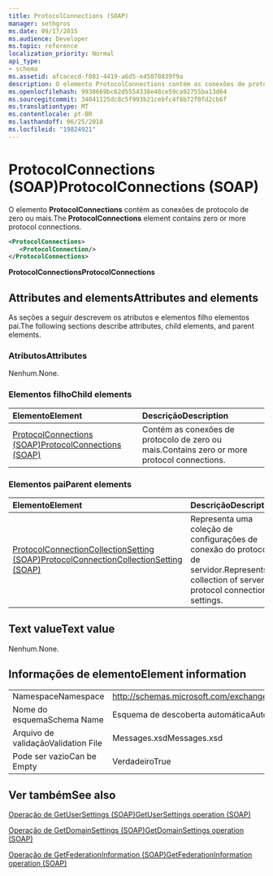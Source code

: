```yaml
---
title: ProtocolConnections (SOAP)
manager: sethgros
ms.date: 09/17/2015
ms.audience: Developer
ms.topic: reference
localization_priority: Normal
api_type:
- schema
ms.assetid: afcacecd-f081-4419-a6d5-e45070839f9a
description: O elemento ProtocolConnections contém as conexões de protocolo de zero ou mais.
ms.openlocfilehash: 9938669bc62d5554338e48ce59ca92755ba13d64
ms.sourcegitcommit: 34041125dc8c5f993b21cebfc4f8b72f0fd2cb6f
ms.translationtype: MT
ms.contentlocale: pt-BR
ms.lasthandoff: 06/25/2018
ms.locfileid: "19824921"
---
```

# <a name="protocolconnections-soap"></a><span data-ttu-id="bf4b4-103">ProtocolConnections (SOAP)</span><span class="sxs-lookup"><span data-stu-id="bf4b4-103">ProtocolConnections (SOAP)</span></span>

<span data-ttu-id="bf4b4-104">O elemento **ProtocolConnections** contém as conexões de protocolo de zero ou mais.</span><span class="sxs-lookup"><span data-stu-id="bf4b4-104">The **ProtocolConnections** element contains zero or more protocol connections.</span></span> 
  
```XML
<ProtocolConnections>
   <ProtocolConnection/>
</ProtocolConnections>
```

 <span data-ttu-id="bf4b4-105">**ProtocolConnections**</span><span class="sxs-lookup"><span data-stu-id="bf4b4-105">**ProtocolConnections**</span></span>
## <a name="attributes-and-elements"></a><span data-ttu-id="bf4b4-106">Attributes and elements</span><span class="sxs-lookup"><span data-stu-id="bf4b4-106">Attributes and elements</span></span>

<span data-ttu-id="bf4b4-107">As seções a seguir descrevem os atributos e elementos filho elementos pai.</span><span class="sxs-lookup"><span data-stu-id="bf4b4-107">The following sections describe attributes, child elements, and parent elements.</span></span>
  
### <a name="attributes"></a><span data-ttu-id="bf4b4-108">Atributos</span><span class="sxs-lookup"><span data-stu-id="bf4b4-108">Attributes</span></span>

<span data-ttu-id="bf4b4-109">Nenhum.</span><span class="sxs-lookup"><span data-stu-id="bf4b4-109">None.</span></span>
  
### <a name="child-elements"></a><span data-ttu-id="bf4b4-110">Elementos filho</span><span class="sxs-lookup"><span data-stu-id="bf4b4-110">Child elements</span></span>

|<span data-ttu-id="bf4b4-111">**Elemento**</span><span class="sxs-lookup"><span data-stu-id="bf4b4-111">**Element**</span></span>|<span data-ttu-id="bf4b4-112">**Descrição**</span><span class="sxs-lookup"><span data-stu-id="bf4b4-112">**Description**</span></span>|
|:-----|:-----|
|[<span data-ttu-id="bf4b4-113">ProtocolConnections (SOAP)</span><span class="sxs-lookup"><span data-stu-id="bf4b4-113">ProtocolConnections (SOAP)</span></span>](protocolconnections-soap.md) <br/> |<span data-ttu-id="bf4b4-114">Contém as conexões de protocolo de zero ou mais.</span><span class="sxs-lookup"><span data-stu-id="bf4b4-114">Contains zero or more protocol connections.</span></span>  <br/> |
   
### <a name="parent-elements"></a><span data-ttu-id="bf4b4-115">Elementos pai</span><span class="sxs-lookup"><span data-stu-id="bf4b4-115">Parent elements</span></span>

|<span data-ttu-id="bf4b4-116">**Elemento**</span><span class="sxs-lookup"><span data-stu-id="bf4b4-116">**Element**</span></span>|<span data-ttu-id="bf4b4-117">**Descrição**</span><span class="sxs-lookup"><span data-stu-id="bf4b4-117">**Description**</span></span>|
|:-----|:-----|
|[<span data-ttu-id="bf4b4-118">ProtocolConnectionCollectionSetting (SOAP)</span><span class="sxs-lookup"><span data-stu-id="bf4b4-118">ProtocolConnectionCollectionSetting (SOAP)</span></span>](protocolconnectioncollectionsetting-soap.md) <br/> |<span data-ttu-id="bf4b4-119">Representa uma coleção de configurações de conexão do protocolo de servidor.</span><span class="sxs-lookup"><span data-stu-id="bf4b4-119">Represents a collection of server protocol connection settings.</span></span>  <br/> |
   
## <a name="text-value"></a><span data-ttu-id="bf4b4-120">Text value</span><span class="sxs-lookup"><span data-stu-id="bf4b4-120">Text value</span></span>

<span data-ttu-id="bf4b4-121">Nenhum.</span><span class="sxs-lookup"><span data-stu-id="bf4b4-121">None.</span></span>
  
## <a name="element-information"></a><span data-ttu-id="bf4b4-122">Informações de elemento</span><span class="sxs-lookup"><span data-stu-id="bf4b4-122">Element information</span></span>

|||
|:-----|:-----|
|<span data-ttu-id="bf4b4-123">Namespace</span><span class="sxs-lookup"><span data-stu-id="bf4b4-123">Namespace</span></span>  <br/> |http://schemas.microsoft.com/exchange/2010/Autodiscover  <br/> |
|<span data-ttu-id="bf4b4-124">Nome do esquema</span><span class="sxs-lookup"><span data-stu-id="bf4b4-124">Schema Name</span></span>  <br/> |<span data-ttu-id="bf4b4-125">Esquema de descoberta automática</span><span class="sxs-lookup"><span data-stu-id="bf4b4-125">Autodiscover schema</span></span>  <br/> |
|<span data-ttu-id="bf4b4-126">Arquivo de validação</span><span class="sxs-lookup"><span data-stu-id="bf4b4-126">Validation File</span></span>  <br/> |<span data-ttu-id="bf4b4-127">Messages.xsd</span><span class="sxs-lookup"><span data-stu-id="bf4b4-127">Messages.xsd</span></span>  <br/> |
|<span data-ttu-id="bf4b4-128">Pode ser vazio</span><span class="sxs-lookup"><span data-stu-id="bf4b4-128">Can be Empty</span></span>  <br/> |<span data-ttu-id="bf4b4-129">Verdadeiro</span><span class="sxs-lookup"><span data-stu-id="bf4b4-129">True</span></span>  <br/> |
   
## <a name="see-also"></a><span data-ttu-id="bf4b4-130">Ver também</span><span class="sxs-lookup"><span data-stu-id="bf4b4-130">See also</span></span>



[<span data-ttu-id="bf4b4-131">Operação de GetUserSettings (SOAP)</span><span class="sxs-lookup"><span data-stu-id="bf4b4-131">GetUserSettings operation (SOAP)</span></span>](getusersettings-operation-soap.md)
  
[<span data-ttu-id="bf4b4-132">Operação de GetDomainSettings (SOAP)</span><span class="sxs-lookup"><span data-stu-id="bf4b4-132">GetDomainSettings operation (SOAP)</span></span>](getdomainsettings-operation-soap.md)
  
[<span data-ttu-id="bf4b4-133">Operação de GetFederationInformation (SOAP)</span><span class="sxs-lookup"><span data-stu-id="bf4b4-133">GetFederationInformation operation (SOAP)</span></span>](getfederationinformation-operation-soap.md)

